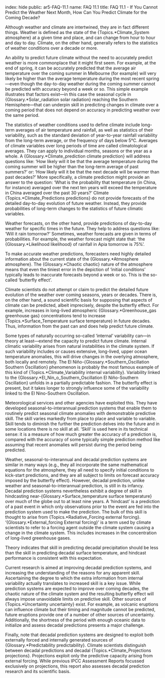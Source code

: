 index: hide
public: ar5-FAQ-11.1
name: FAQ 11.1
title: FAQ 11.1 - If You Cannot Predict the Weather Next Month, How Can You Predict Climate for the Coming Decade?

Although weather and climate are intertwined, they are in fact different things. Weather is defined as the state of the {Topics.*Climate_System atmosphere} at a given time and place, and can change from hour to hour and day to day. Climate, on the other hand, generally refers to the statistics of weather conditions over a decade or more.

An ability to predict future climate without the need to accurately predict weather is more commonplace that it might first seem. For example, at the end of spring, it can be accurately predicted that the average air temperature over the coming summer in Melbourne (for example) will very likely be higher than the average temperature during the most recent spring—even though the day-to-day weather during the coming summer cannot be predicted with accuracy beyond a week or so. This simple example illustrates that factors exist—in this case the seasonal cycle in {Glossary.*Solar_radiation solar radiation} reaching the Southern Hemisphere—that can underpin skill in predicting changes in climate over a coming period that does not depend on accuracy in predicting weather over the same period.

The statistics of weather conditions used to define climate include long-term averages of air temperature and rainfall, as well as statistics of their variability, such as the standard deviation of year-to-year rainfall variability from the long-term average, or the frequency of days below 5°C. Averages of climate variables over long periods of time are called climatological averages. They can apply to individual months, seasons or the year as a whole. A {Glossary.*Climate_prediction climate prediction} will address questions like: ‘How likely will it be that the average temperature during the coming summer will be higher than the long-term average of past summers?’ or: ‘How likely will it be that the next decade will be warmer than past decades?’ More specifically, a climate prediction might provide an answer to the question: ‘What is the probability that temperature (in China, for instance) averaged over the next ten years will exceed the temperature in China averaged over the past 30 years?’ Climate {Topics.*Climate_Predictions predictions} do not provide forecasts of the detailed day-to-day evolution of future weather. Instead, they provide probabilities of long-term changes to the statistics of future climatic variables.

Weather forecasts, on the other hand, provide predictions of day-to-day weather for specific times in the future. They help to address questions like: ‘Will it rain tomorrow?’ Sometimes, weather forecasts are given in terms of probabilities. For example, the weather forecast might state that: ‘the {Glossary.*Likelihood likelihood} of rainfall in Apia tomorrow is 75%’.

To make accurate weather predictions, forecasters need highly detailed information about the current state of the {Glossary.*Atmosphere atmosphere}. The {Glossary.*Chaotic chaotic} nature of the atmosphere means that even the tiniest error in the depiction of ‘initial conditions’ typically leads to inaccurate forecasts beyond a week or so. This is the so-called ‘butterfly effect’.

Climate scientists do not attempt or claim to predict the detailed future evolution of the weather over coming seasons, years or decades. There is, on the other hand, a sound scientific basis for supposing that aspects of climate can be predicted, albeit imprecisely, despite the butterfly effect. For example, increases in long-lived atmospheric {Glossary.*Greenhouse_gas greenhouse gas} concentrations tend to increase {Topics.*Surface_Temperature surface temperature} in future decades. Thus, information from the past can and does help predict future climate.

Some types of naturally occurring so-called ‘internal’ variability can—in theory at least—extend the capacity to predict future climate. Internal climatic variability arises from natural instabilities in the climate system. If such variability includes or causes extensive, long-lived, upper ocean temperature anomalies, this will drive changes in the overlying atmosphere, both locally and remotely. The El Niño-{Glossary.*Southern_Oscillation Southern Oscillation} phenomenon is probably the most famous example of this kind of {Topics.*Climate_Variability internal variability}. Variability linked to the {Glossary.*El_Nin_o_Southern_Oscillation El Niño-Southern Oscillation} unfolds in a partially predictable fashion. The butterfly effect is present, but it takes longer to strongly influence some of the variability linked to the El Nino-Southern Oscillation.

Meteorological services and other agencies have exploited this. They have developed seasonal-to-interannual prediction systems that enable them to routinely predict seasonal climate anomalies with demonstrable predictive skill. The skill varies markedly from place to place and variable to variable. Skill tends to diminish the further the prediction delves into the future and in some locations there is no skill at all. ‘Skill’ is used here in its technical sense: it is a measure of how much greater the accuracy of a prediction is, compared with the accuracy of some typically simple prediction method like assuming that recent anomalies will persist during the period being predicted.

Weather, seasonal-to-interannual and decadal prediction systems are similar in many ways (e.g., they all incorporate the same mathematical equations for the atmosphere, they all need to specify initial conditions to kick-start predictions, and they are all subject to limits on forecast accuracy imposed by the butterfly effect). However, decadal prediction, unlike weather and seasonal-to-interannual prediction, is still in its infancy. Decadal prediction systems nevertheless exhibit a degree of skill in hindcasting near-{Glossary.*Surface_temperature surface temperature} over much of the globe out to at least nine years. A ‘hindcast’ is a prediction of a past event in which only observations prior to the event are fed into the prediction system used to make the prediction. The bulk of this skill is thought to arise from {Topics.*Radiative_Forcing external forcing}. ‘{Glossary.*External_forcing External forcing}’ is a term used by climate scientists to refer to a forcing agent outside the climate system causing a change in the climate system. This includes increases in the concentration of long-lived greenhouse gases.

Theory indicates that skill in predicting decadal precipitation should be less than the skill in predicting decadal surface temperature, and hindcast performance is consistent with this expectation.

Current research is aimed at improving decadal prediction systems, and increasing the understanding of the reasons for any apparent skill. Ascertaining the degree to which the extra information from internal variability actually translates to increased skill is a key issue. While prediction systems are expected to improve over coming decades, the chaotic nature of the climate system and the resulting butterfly effect will always impose unavoidable limits on predictive skill. Other sources of {Topics.*Uncertainty uncertainty} exist. For example, as volcanic eruptions can influence climate but their timing and magnitude cannot be predicted, future eruptions provide one of a number of other sources of uncertainty. Additionally, the shortness of the period with enough oceanic data to initialize and assess decadal predictions presents a major challenge.

Finally, note that decadal prediction systems are designed to exploit both externally forced and internally generated sources of {Glossary.*Predictability predictability}. Climate scientists distinguish between decadal predictions and decadal {Topics.*Climate_Projections projections}. Projections exploit only the predictive capacity arising from external forcing. While previous IPCC Assessment Reports focussed exclusively on projections, this report also assesses decadal prediction research and its scientific basis.
